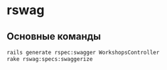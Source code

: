 # rswag

## Основные команды

```sh
rails generate rspec:swagger WorkshopsController
rake rswag:specs:swaggerize
```